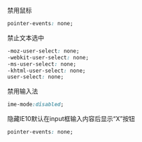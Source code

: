 禁用鼠标
``` CSS
pointer-events: none;
```

禁止文本选中
``` CSS
-moz-user-select: none;
-webkit-user-select: none;
-ms-user-select: none;
-khtml-user-select: none;
user-select: none;
```

禁用输入法
``` CSS
ime-mode:disabled;
```

隐藏IE10默认在input框输入内容后显示“X”按钮
``` CSS
pointer-events: none;
```
